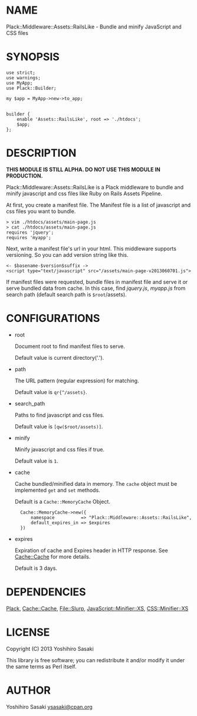 # NAME

Plack::Middleware::Assets::RailsLike - Bundle and minify JavaScript and CSS files

# SYNOPSIS

    use strict;
    use warnings;
    use MyApp;
    use Plack::Builder;

    my $app = MyApp->new->to_app;
    

    builder {
        enable 'Assets::RailsLike', root => './htdocs';
        $app;
    };

# DESCRIPTION

__THIS MODULE IS STILL ALPHA. DO NOT USE THIS MODULE IN PRODUCTION.__

Plack::Middleware::Assets::RailsLike is a Plack middleware to bundle and minify 
javascript and css files like Ruby on Rails Assets Pipeline.

At first, you create a manifest file. The Manifest file is a list of javascript and css files you want to bundle.

    > vim ./htdocs/assets/main-page.js
    > cat ./htdocs/assets/main-page.js
    requires 'jquery';
    requires 'myapp';



Next, write a manifest file's url in your html. This middleware supports versioning. So you can add version string like this.

    <- $basename-$version$suffix ->
    <script type="text/javascript" src="/assets/main-page-v2013060701.js">

If manifest files were requested, bundle files in manifest file and serve it or serve bundled data from cache. In this case, find _jquery.js_, _myapp.js_ from search path (default search path is `$root`/assets).

# CONFIGURATIONS

- root

    Document root to find manifest files to serve.

    Default value is current directory('.').

- path

    The URL pattern (regular expression) for matching.

    Default value is `qr{^/assets}`.

- search\_path

    Paths to find javascript and css files.

    Default value is `[qw($root/assets)]`.

- minify

    Minify javascript and css files if true.

    Default value is `1`.

- cache

    Cache bundled/minified data in memory. The `cache` object must be implemented `get` and `set` methods.

    Default is a `Cache::MemoryCache` Object.

        Cache::MemoryCache->new({
            namespace          => "Plack::Middleware::Assets::RailsLike",
            default_expires_in => $expires
        })

- expires

    Expiration of cache and Expires header in HTTP response. See [Cache::Cache](http://search.cpan.org/perldoc?Cache::Cache) for more details.

    Default is 3 days.

# DEPENDENCIES

[Plack](http://search.cpan.org/perldoc?Plack), [Cache::Cache](http://search.cpan.org/perldoc?Cache::Cache), [File::Slurp](http://search.cpan.org/perldoc?File::Slurp), [JavaScript::Minifier::XS](http://search.cpan.org/perldoc?JavaScript::Minifier::XS), [CSS::Minifier::XS](http://search.cpan.org/perldoc?CSS::Minifier::XS)

# LICENSE

Copyright (C) 2013 Yoshihiro Sasaki

This library is free software; you can redistribute it and/or modify
it under the same terms as Perl itself.

# AUTHOR

Yoshihiro Sasaki <ysasaki@cpan.org>
